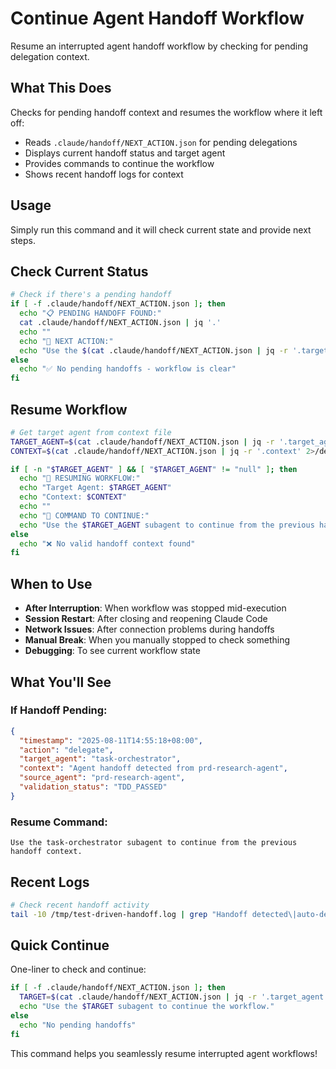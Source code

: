 # Continue Agent Handoff Workflow

Resume an interrupted agent handoff workflow by checking for pending delegation context.

## What This Does

Checks for pending handoff context and resumes the workflow where it left off:

- Reads `.claude/handoff/NEXT_ACTION.json` for pending delegations
- Displays current handoff status and target agent
- Provides commands to continue the workflow
- Shows recent handoff logs for context

## Usage

Simply run this command and it will check current state and provide next steps.

## Check Current Status

```bash
# Check if there's a pending handoff
if [ -f .claude/handoff/NEXT_ACTION.json ]; then
  echo "📋 PENDING HANDOFF FOUND:"
  cat .claude/handoff/NEXT_ACTION.json | jq '.'
  echo ""
  echo "🎯 NEXT ACTION:"
  echo "Use the $(cat .claude/handoff/NEXT_ACTION.json | jq -r '.target_agent') subagent to continue the workflow."
else
  echo "✅ No pending handoffs - workflow is clear"
fi
```

## Resume Workflow

```bash
# Get target agent from context file
TARGET_AGENT=$(cat .claude/handoff/NEXT_ACTION.json | jq -r '.target_agent' 2>/dev/null)
CONTEXT=$(cat .claude/handoff/NEXT_ACTION.json | jq -r '.context' 2>/dev/null)

if [ -n "$TARGET_AGENT" ] && [ "$TARGET_AGENT" != "null" ]; then
  echo "🚀 RESUMING WORKFLOW:"
  echo "Target Agent: $TARGET_AGENT"
  echo "Context: $CONTEXT"
  echo ""
  echo "📝 COMMAND TO CONTINUE:"
  echo "Use the $TARGET_AGENT subagent to continue from the previous handoff context."
else
  echo "❌ No valid handoff context found"
fi
```

## When to Use

- **After Interruption**: When workflow was stopped mid-execution
- **Session Restart**: After closing and reopening Claude Code
- **Network Issues**: After connection problems during handoffs
- **Manual Break**: When you manually stopped to check something
- **Debugging**: To see current workflow state

## What You'll See

### If Handoff Pending:
```json
{
  "timestamp": "2025-08-11T14:55:18+08:00",
  "action": "delegate",
  "target_agent": "task-orchestrator",
  "context": "Agent handoff detected from prd-research-agent",
  "source_agent": "prd-research-agent",
  "validation_status": "TDD_PASSED"
}
```

### Resume Command:
```
Use the task-orchestrator subagent to continue from the previous handoff context.
```

## Recent Logs

```bash
# Check recent handoff activity
tail -10 /tmp/test-driven-handoff.log | grep "Handoff detected\|auto-delegation"
```

## Quick Continue

One-liner to check and continue:
```bash
if [ -f .claude/handoff/NEXT_ACTION.json ]; then 
  TARGET=$(cat .claude/handoff/NEXT_ACTION.json | jq -r '.target_agent')
  echo "Use the $TARGET subagent to continue the workflow."
else 
  echo "No pending handoffs"
fi
```

This command helps you seamlessly resume interrupted agent workflows!